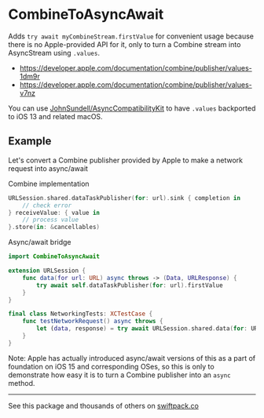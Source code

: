 # CombineToAsyncAwait
Adds `try await myCombineStream.firstValue` for convenient usage because there is no Apple-provided API for it, only to turn a Combine stream into AsyncStream using `.values`.

- https://developer.apple.com/documentation/combine/publisher/values-1dm9r
- https://developer.apple.com/documentation/combine/publisher/values-v7nz

You can use [JohnSundell/AsyncCompatibilityKit](https://swiftpack.co/package/JohnSundell/AsyncCompatibilityKit) to have `.values` backported to iOS 13 and related macOS.

## Example
Let's convert a Combine publisher provided by Apple to make a network request into async/await

Combine implementation
```swift
URLSession.shared.dataTaskPublisher(for: url).sink { completion in
    // check error
} receiveValue: { value in
    // process value
}.store(in: &cancellables)
```

Async/await bridge
```swift
import CombineToAsyncAwait

extension URLSession {
    func data(for url: URL) async throws -> (Data, URLResponse) {
        try await self.dataTaskPublisher(for: url).firstValue
    }
}

final class NetworkingTests: XCTestCase {
    func testNetworkRequest() async throws {
        let (data, response) = try await URLSession.shared.data(for: URL(string: "https://google.com")!)
    }
}

```

Note: Apple has actually introduced async/await versions of this as a part of foundation on iOS 15 and corresponding OSes, so this is only to demonstrate how easy it is to turn a Combine publisher into an `async` method.


----

See this package and thousands of others on [swiftpack.co](https://swiftpack.co/package/petrpavlik/CombineToAsyncAwait)
